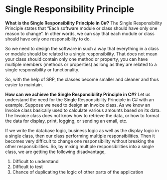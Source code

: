 # Single Responsibility Principle

**What is the Single Responsibility Principle in C#?**
The Single Responsibility Principle states that “Each software module or class should have only one reason to change“. In other words, we can say that each module or class should have only one responsibility to do.

So we need to design the software in such a way that everything in a class or module should be related to a single responsibility. That does not mean your class should contain only one method or property, you can have multiple members (methods or properties) as long as they are related to a single responsibility or functionality.

So, with the help of SRP, the classes become smaller and cleaner and thus easier to maintain.

**How can we achieve the Single Responsibility Principle in C#?**
Let us understand the need for the Single Responsibility Principle in C# with an example. Suppose we need to design an Invoice class. As we know an Invoice class basically used to calculate various amounts based on its data. The Invoice class does not know how to retrieve the data, or how to format the data for display, print, logging, or sending an email, etc. 

If we write the database logic, business logic as well as the display logic in a single class, then our class performing multiple responsibilities. Then it becomes very difficult to change one responsibility without breaking the other responsibilities. So, by mixing multiple responsibilities into a single class, we are getting the following disadvantage,

1. Difficult to understand
2. Difficult to test
3. Chance of duplicating the logic of other parts of the application
